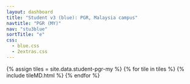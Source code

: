```yaml
---
layout: dashboard
title: "Student v3 (blue): PGR, Malaysia campus"
navtitle: "PGR (MY)"
nav: "stu3blue"
sortTitle: "e"
css:
  - blue.css
  - 2extras.css
---
```


{% assign tiles = site.data.student-pgr-my  %}
{% for tile in tiles %}
  {% include tileMD.html %}
{% endfor %}
